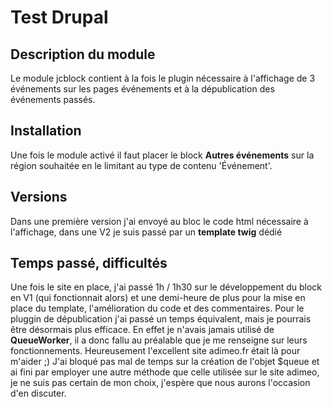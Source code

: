 # Test Drupal

## Description du module
Le module jcblock contient à la fois le plugin nécessaire à l'affichage de 3 événements sur les pages événements et à la dépublication des événements passés.

## Installation
Une fois le module activé il faut placer le block **Autres événements** sur la région souhaitée en le limitant au type de contenu 'Événement'.

## Versions
Dans une première version j'ai envoyé au bloc le code html nécessaire à l'affichage, dans une V2 je suis passé par un **template twig** dédié

## Temps passé, difficultés
Une fois le site en place, j'ai passé 1h / 1h30 sur le développement du block en V1 (qui fonctionnait alors) et une demi-heure de plus pour la mise en place du template, l'amélioration du code et des commentaires.
Pour le pluggin de dépublication j'ai passé un temps équivalent, mais je pourrais être désormais plus efficace.
En effet je n'avais jamais utilisé de **QueueWorker**, il a donc fallu au préalable que je me renseigne sur leurs fonctionnements.
Heureusement l'excellent site adimeo.fr était là pour m'aider ;)
J'ai bloqué pas mal de temps sur la création de l'objet $queue et ai fini par employer une autre méthode que celle utilisée sur le site adimeo, je ne suis pas certain de mon choix, j'espère que nous aurons l'occasion d'en discuter.
